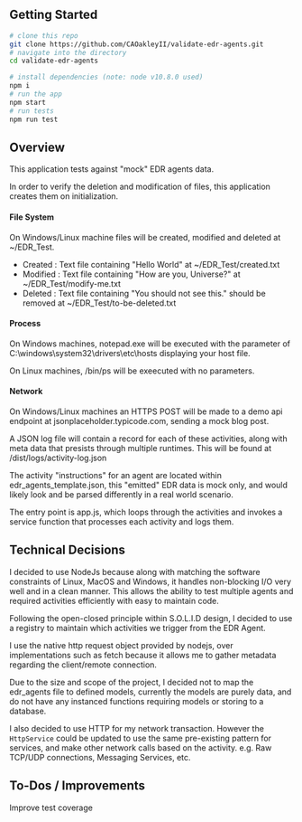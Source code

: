 ## Getting Started

```bash
# clone this repo
git clone https://github.com/CAOakleyII/validate-edr-agents.git
# navigate into the directory
cd validate-edr-agents

# install dependencies (note: node v10.8.0 used)
npm i
# run the app
npm start
# run tests
npm run test
```

## Overview
This application tests against "mock" EDR agents data.

In order to verify the deletion and modification of files, this application creates them on initialization.

#### File System
On Windows/Linux machine files will be created, modified and deleted at ~/EDR_Test.
  - Created : Text file containing "Hello World" at ~/EDR_Test/created.txt
  - Modified : Text file containing "How are you, Universe?" at ~/EDR_Test/modify-me.txt
  - Deleted : Text file containing "You should not see this." should be removed at ~/EDR_Test/to-be-deleted.txt

#### Process 
On Windows machines, notepad.exe will be executed with the parameter of C:\windows\system32\drivers\etc\hosts displaying your host file.

On Linux machines, /bin/ps will be exeecuted with no parameters.

#### Network
On Windows/Linux machines an HTTPS POST will be made to a demo api endpoint at jsonplaceholder.typicode.com, sending a mock blog post.

A JSON log file will contain a record for each of these activities, along with meta data that presists through multiple runtimes. This will be found at /dist/logs/activity-log.json

The activity "instructions" for an agent are located within edr_agents_template.json, this "emitted" EDR data is mock only, and would likely look and be parsed differently in a real world scenario.

The entry point is app.js, which loops through the activities and invokes a service function that processes each activity and logs them.

## Technical Decisions

I decided to use NodeJs because along with matching the software constraints of Linux, MacOS and Windows, it handles non-blocking I/O very well and in a clean manner. This allows the ability to test multiple agents and required activities efficiently with easy to maintain code.

Following the open-closed principle within S.O.L.I.D design, I decided to use a registry to maintain which activities we trigger from the EDR Agent.

I use the native http request object provided by nodejs, over implementations such as fetch because it allows me to gather metadata regarding the client/remote connection.

Due to the size and scope of the project, I decided not to map the edr_agents file to defined models, currently the models are purely data, and do not have any instanced functions requiring models or storing to a database. 

I also decided to use HTTP for my network transaction. However the `HttpService` could be updated to use the same pre-existing pattern for services, and make other network calls based on the activity. e.g. Raw TCP/UDP connections, Messaging Services, etc.

## To-Dos / Improvements
Improve test coverage 